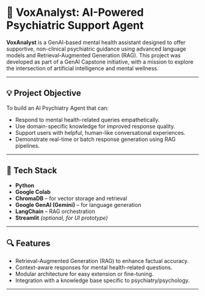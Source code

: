 # 🧠 VoxAnalyst: AI-Powered Psychiatric Support Agent

**VoxAnalyst** is a GenAI-based mental health assistant designed to offer supportive, non-clinical psychiatric guidance using advanced language models and Retrieval-Augmented Generation (RAG). This project was developed as part of a GenAI Capstone initiative, with a mission to explore the intersection of artificial intelligence and mental wellness.

---

## 💡 Project Objective

To build an AI Psychiatry Agent that can:

- Respond to mental health-related queries empathetically.
- Use domain-specific knowledge for improved response quality.
- Support users with helpful, human-like conversational experiences.
- Demonstrate real-time or batch response generation using RAG pipelines.

---

## 🧰 Tech Stack

- **Python**
- **Google Colab**
- **ChromaDB** – for vector storage and retrieval
- **Google GenAI (Gemini)** – for language generation
- **LangChain** – RAG orchestration
- **Streamlit** *(optional, for UI prototype)*

---

## 🔍 Features

- Retrieval-Augmented Generation (RAG) to enhance factual accuracy.
- Context-aware responses for mental health-related questions.
- Modular architecture for easy extension or fine-tuning.
- Integration with a knowledge base specific to psychiatry/psychology.

---





